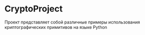 # CryptoProject
Проект представляет собой различные примеры использования криптографических примитивов на языке Python
